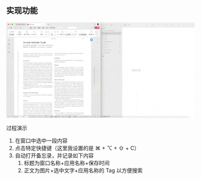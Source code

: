 ## 实现功能

![](Pic.gif)

过程演示

1. 在窗口中选中一段内容
2. 点击特定快捷键（这里我设置的是 ⌘ + ⌥ + ⇧ + C）
3. 自动打开备忘录，并记录如下内容
   1. 标题为窗口名称+应用名称+保存时间
   2. 正文为图片+选中文字+应用名称的 Tag 以方便搜索
